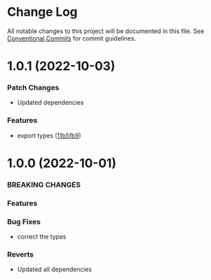 # Change Log

All notable changes to this project will be documented in this file.
See [Conventional Commits](https://conventionalcommits.org) for commit guidelines.

# 1.0.1 (2022-10-03)

### Patch Changes
- Updated dependencies


### Features

- export types ([11b5fb9](https://github.com/romankurnovskii/REPO/commit/11b5fb93XXXXX))

# 1.0.0 (2022-10-01)

### BREAKING CHANGES

### Features

### Bug Fixes

- correct the types

### Reverts

- Updated all dependencies



<!-- 

### BREAKING CHANGES

### Features

### Bug Fixes

### Reverts
 
-->
